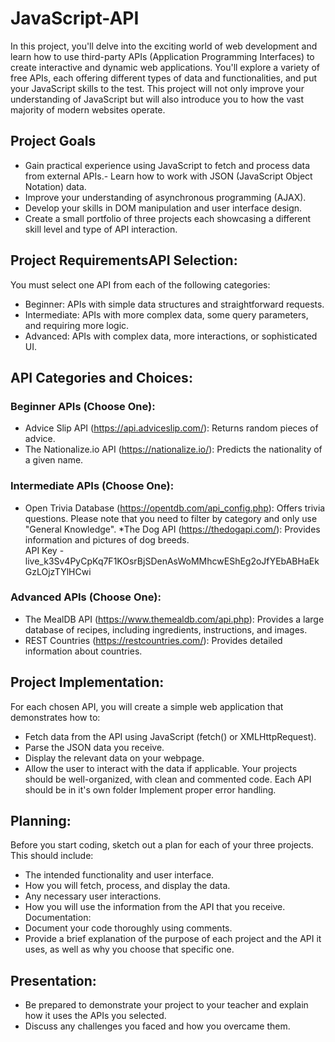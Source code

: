 # JavaScript-API

In this project, you'll delve into the exciting world of web development and learn how to use third-party APIs (Application Programming Interfaces) to create interactive and dynamic web applications. You'll explore a variety of free APIs, each offering different types of data and functionalities, and put your JavaScript skills to the test. This project will not only improve your understanding of JavaScript but will also introduce you to how the vast majority of modern websites operate.


## Project Goals
* Gain practical experience using JavaScript to fetch and process data from external APIs.- Learn how to work with JSON (JavaScript Object Notation) data.
* Improve your understanding of asynchronous programming (AJAX).
* Develop your skills in DOM manipulation and user interface design.
* Create a small portfolio of three projects each showcasing a different skill level and type of API interaction.


## Project RequirementsAPI Selection:

You must select one API from each of the following categories:
* Beginner: APIs with simple data structures and straightforward requests.
* Intermediate: APIs with more complex data, some query parameters, and requiring more logic.
* Advanced: APIs with complex data, more interactions, or sophisticated UI.

## API Categories and Choices:
### Beginner APIs (Choose One):
 * Advice Slip API (https://api.adviceslip.com/): Returns random pieces of advice.
 * The Nationalize.io API (https://nationalize.io/): Predicts the nationality of a given name.
### Intermediate APIs (Choose One):
 * Open Trivia Database (https://opentdb.com/api_config.php): Offers trivia questions. Please note that you need to filter by category and only use "General Knowledge".
 *The Dog API (https://thedogapi.com/): Provides information and pictures of dog breeds.  
API Key - live_k3Sv4PyCpKq7F1KOsrBjSDenAsWoMMhcwEShEg2oJfYEbABHaEkGzLOjzTYlHCwi
### Advanced APIs (Choose One):
 * The MealDB API (https://www.themealdb.com/api.php): Provides a large database of recipes, including ingredients, instructions, and images.
 * REST Countries (https://restcountries.com/): Provides detailed information about countries.

## Project Implementation:
For each chosen API, you will create a simple web application that demonstrates how to:
 * Fetch data from the API using JavaScript (fetch() or XMLHttpRequest).
 * Parse the JSON data you receive.
 * Display the relevant data on your webpage.
 * Allow the user to interact with the data if applicable.
Your projects should be well-organized, with clean and commented code.
Each API should be in it's own folder
Implement proper error handling.

## Planning:
Before you start coding, sketch out a plan for each of your three projects. This should include:
 * The intended functionality and user interface.
 * How you will fetch, process, and display the data.
 * Any necessary user interactions.
 * How you will use the information from the API that you receive.
Documentation:
 * Document your code thoroughly using comments.
 * Provide a brief explanation of the purpose of each project and the API it uses, as well as why you choose that specific one.

## Presentation:
 * Be prepared to demonstrate your project to your teacher and explain how it uses the APIs you selected.
* Discuss any challenges you faced and how you overcame them.
